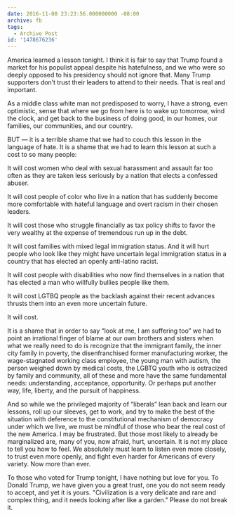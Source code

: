 ```yaml
---
date: 2016-11-08 23:23:56.000000000 -08:00
archive: fb
tags: 
  - Archive Post
id: '1478676236'
---
```


America learned a lesson tonight. I think it is fair to say that Trump found a market for his populist appeal despite his hatefulness, and we who were so deeply opposed to his presidency should not ignore that. Many Trump supporters don’t trust their leaders to attend to their needs. That is real and important.

As a middle class white man not predisposed to worry, I have a strong, even optimistic, sense that where we go from here is to wake up tomorrow, wind the clock, and get back to the business of doing good, in our homes, our families, our communities, and our country.

BUT — it is a terrible shame that we had to couch this lesson in the language of hate. It is a shame that we had to learn this lesson at such a cost to so many people:

It will cost women who deal with sexual harassment and assault far too often as they are taken less seriously by a nation that elects a confessed abuser.

It will cost people of color who live in a nation that has suddenly become more comfortable with hateful language and overt racism in their chosen leaders.

It will cost those who struggle financially as tax policy shifts to favor the very wealthy at the expense of tremendous run up in the debt.

It will cost families with mixed legal immigration status. And it will hurt people who look like they might have uncertain legal immigration status in a country that has elected an openly anti-latino racist.

It will cost people with disabilities who now find themselves in a nation that has elected a man who willfully bullies people like them.

It will cost LGTBQ people as the backlash against their recent advances thrusts them into an even more uncertain future.

It will cost.

It is a shame that in order to say “look at me, I am suffering too” we had to point an irrational finger of blame at our own brothers and sisters when what we really need to do is recognize that the immigrant family, the inner city family in poverty, the disenfranchised former manufacturing worker, the wage-stagnated working class employee,  the young man with autism, the person weighed down by medical costs, the LGBTQ youth who is ostracized by family and community, all of these and more have the same fundamental needs: understanding, acceptance, opportunity. Or perhaps put another way, life, liberty, and the pursuit of happiness.

And so while we the privileged majority of “liberals” lean back and learn our lessons, roll up our sleeves, get to work, and try to make the best of the situation with deference to the constitutional mechanism of democracy under which we live, we must be mindful of those who bear the real cost of the new America. I may be frustrated. But those most likely to already be marginalized are, many of you, now afraid, hurt, uncertain. It is not my place to tell you how to feel. We absolutely must learn to listen even more closely, to trust even more openly, and fight even harder for Americans of every variety. Now more than ever.

To those who voted for Trump tonight, I have nothing but love for you. To Donald Trump, we have given you a great trust, one you do not seem ready to accept, and yet it is yours. "Civilization is a very delicate and rare and complex thing, and it needs looking after like a garden." Please do not break it.
